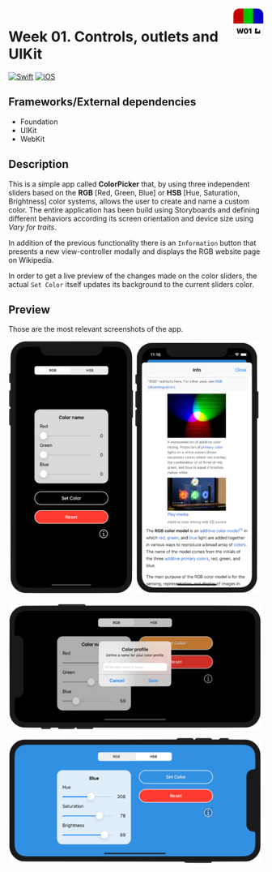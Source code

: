 <!-- Header -->
<img src="../Assets/W01_AppIcon.png" width="60" align="right"/>
<h1>Week 01. Controls, outlets and UIKit</h1>

[![Swift](https://img.shields.io/badge/Swift-5.0-orange.svg?longCache=true&style=flat&logo=swift)](https://www.swift.org)
[![iOS](https://img.shields.io/badge/iOS-13.5+-lightgrey.svg?longCache=true&?style=flat&logo=apple)](https://developer.apple.com/ios/)


<!-- Body -->
## Frameworks/External dependencies
- Foundation
- UIKit
- WebKit


## Description
This is a simple app called **ColorPicker** that, by using three independent sliders based on the **RGB** [Red, Green, Blue] or **HSB** [Hue, Saturation, Brightness] color systems, allows the user to create and name a custom color. The entire application has been build using Storyboards and defining different behaviors according its screen orientation and device size using *Vary for traits*.

In addition of the previous functionality there is an `Information` button that presents a new view-controller modally and displays the RGB website page on Wikipedia.

In order to get a live preview of the changes made on the color sliders, the actual `Set Color` itself updates its background to the current sliders color.


## Preview
Those are the most relevant screenshots of the app.

<p align="left">
	<img src="../Assets/W01_Screenshot1.png" height="500"/>
	<img src="../Assets/W01_Screenshot4.png" height="500"/>
</p>

<p align="left">
	<img src="../Assets/W01_Screenshot2.png" width="500"/>
</p>

<p align="left">
	<img src="../Assets/W01_Screenshot3.png" width="500"/>
</p>


<!-- Footer -->